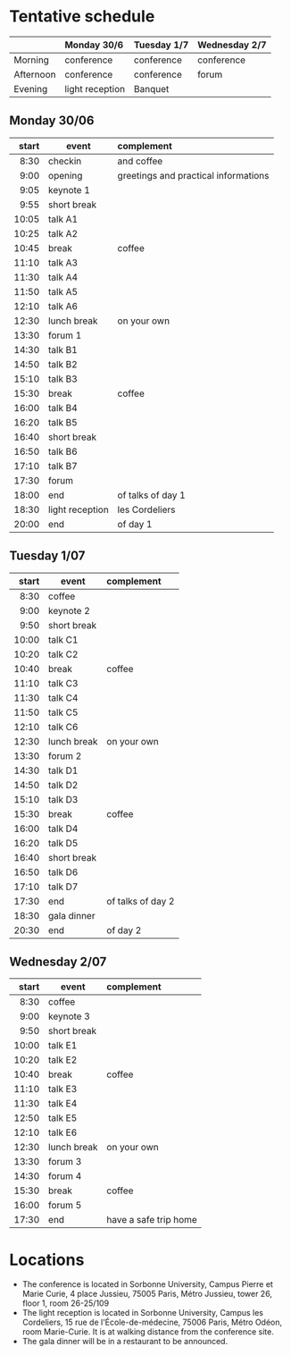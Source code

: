 # Tentative schedule  

|           | Monday 30/6       | Tuesday 1/7 | Wednesday 2/7| 
| --------- |:----------------- | ----------- | ------------ | 
| Morning   | conference        | conference  | conference   | 
| Afternoon | conference        | conference  | forum        | 
| Evening   | light reception   | Banquet     |              | 


## Monday 30/06

| start | event           | complement                           |
| -----:| --------------- |:------------------------------------ |
|  8:30 | checkin         | and coffee                           |
|  9:00 | opening         | greetings and practical informations |
|  9:05 | keynote 1       |                                      |
|  9:55 | short break     |                                      |
| 10:05 | talk A1         |                                      |
| 10:25 | talk A2         |                                      |
| 10:45 | break           | coffee                               |
| 11:10 | talk A3         |                                      |
| 11:30 | talk A4         |                                      |
| 11:50 | talk A5         |                                      |
| 12:10 | talk A6         |                                      |
| 12:30 | lunch break     | on your own                          |
| 13:30 | forum 1         |                                      |
| 14:30 | talk B1         |                                      |
| 14:50 | talk B2         |                                      |
| 15:10 | talk B3         |                                      |
| 15:30 | break           | coffee                               |
| 16:00 | talk B4         |                                      |
| 16:20 | talk B5         |                                      |
| 16:40 | short break     |                                      |
| 16:50 | talk B6         |                                      |
| 17:10 | talk B7         |                                      |
| 17:30 | forum           |                                      |
| 18:00 | end             | of talks of day 1                    |
| 18:30 | light reception | les Cordeliers                       |
| 20:00 | end             | of day 1                             |
 

## Tuesday 1/07

| start | event       | complement        |
| -----:| ----------- |:----------------- |
|  8:30 | coffee      |                   |
|  9:00 | keynote 2   |                   |
|  9:50 | short break |                   |
| 10:00 | talk C1     |                   |
| 10:20 | talk C2     |                   |
| 10:40 | break       | coffee            |
| 11:10 | talk C3     |                   |
| 11:30 | talk C4     |                   |
| 11:50 | talk C5     |                   |
| 12:10 | talk C6     |                   |
| 12:30 | lunch break | on your own       |
| 13:30 | forum 2         |                                      |
| 14:30 | talk D1         |                                      |
| 14:50 | talk D2         |                                      |
| 15:10 | talk D3         |                                      |
| 15:30 | break           | coffee                               |
| 16:00 | talk D4         |                                      |
| 16:20 | talk D5         |                                      |
| 16:40 | short break     |                                      |
| 16:50 | talk D6         |                                      |
| 17:10 | talk D7         |                                      |
| 17:30 | end             | of talks of day 2                    |
| 18:30 | gala dinner |                   |
| 20:30 | end         | of day 2          |
 

## Wednesday 2/07

| start | event       | complement            |
| -----:| ----------- |:--------------------- |
|  8:30 | coffee      |                       |
|  9:00 | keynote 3   |                       |
|  9:50 | short break |                       |
| 10:00 | talk E1     |                       |
| 10:20 | talk E2     |                       |
| 10:40 | break       | coffee                |
| 11:10 | talk E3     |                       |
| 11:30 | talk E4     |                       |
| 12:50 | talk E5     |                       |
| 12:10 | talk E6     |                       |
| 12:30 | lunch break | on your own       |
| 13:30 | forum 3     |                       |
| 14:30 | forum 4     |                       |
| 15:30 | break       |  coffee                     |
| 16:00 | forum 5     |                       |
| 17:30 | end         | have a safe trip home |

# Locations

- The conference is located in Sorbonne University, Campus Pierre et Marie Curie, 4 place Jussieu, 75005 Paris, Métro Jussieu, tower 26, floor 1, room 26-25/109
- The light reception is located in Sorbonne University, Campus les Cordeliers, 15 rue de l'École-de-médecine, 75006 Paris, Métro Odéon, room Marie-Curie. It is at walking distance from the conference site.
- The gala dinner will be in a restaurant to be announced.
